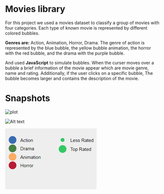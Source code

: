 # Movies library


For this project we used a movies dataset to classify a group of movies with four categories.
Each type of known movie is represented by different colored bubbles.

**Genres are:** Action, Animation, Horror, Drama.
The genre of action is represented by the blue bubble, the yellow bubble animation, the horror with the red bubble, and the drama with the purple bubble. 

And used **JavaScript** to simulate bubbles.
When the curser moves over a bubble a brief information of the movie appear which are movie genre, name and rating. Additionally, if the user clicks on a specific bubble, The bubble becomes larger and contains the description of the movie.

# Snapshots 
![plot](ManalAlzeer/Movies-Library/blob/master/img/types.png)

![Alt text](ManalAlzeer/Movies-Library/blob/master/img/types.png?raw=true "Title")

![alt text](https://github.com/ManalAlzeer/Movies-Library/blob/master/img/types.png?raw=true)

